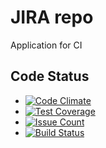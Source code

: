 # JIRA repo
Application for CI

## Code Status
* [![Code Climate](https://codeclimate.com/github/onetwotrip/jira/badges/gpa.svg)](https://codeclimate.com/github/onetwotrip/jira)
* [![Test Coverage](https://codeclimate.com/github/onetwotrip/jira/badges/coverage.svg)](https://codeclimate.com/github/onetwotrip/jira/coverage)
* [![Issue Count](https://codeclimate.com/github/onetwotrip/jira/badges/issue_count.svg)](https://codeclimate.com/github/onetwotrip/jira)
* [![Build Status](https://travis-ci.org/onetwotrip/jira.svg?branch=master)](https://travis-ci.org/onetwotrip/jira)
